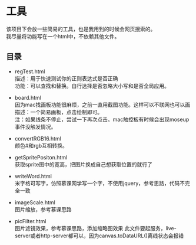 # 工具
该项目下会放一些简易的工具，也是我用到的时候会网页搜索的。  
我尽量将功能写在一个html中，不依赖其他文件。

## 目录
- regTest.html   
描述：用于快速测试你的正则表达式是否正确   
功能：可以查找和替换。自行选择是否忽略大小写和是否全局应用。

- board.html   
因为mac找画板功能很麻烦，之前一直用截图功能。这样可以不联网也可以画  
描述：一个简易画板，点击绘制即可。  
注：如果线条不停止，尝试一下再次点击。mac触控板有时候会出现moseup事件没触发情况。

- convertRGB16.html  
颜色#和rgb互相转换。 

- getSpritePositon.html   
 获取sprite图中的宽高，把图片换成自己想获取位置的就行了
 
 - writeWord.html   
 米字格可写字，仿照慕课网学写一个字，不使用jquery，参考思路，代码不完全一致
 
 - imageScale.html  
 图片缩放，参考慕课思路  
 
 - picFilter.html  
 图片滤镜效果，参考慕课思路，添加缩略图效果
 此文件要起服务，live-server或者http-server都可以，因为canvas.toDataURL()离线状态会报错